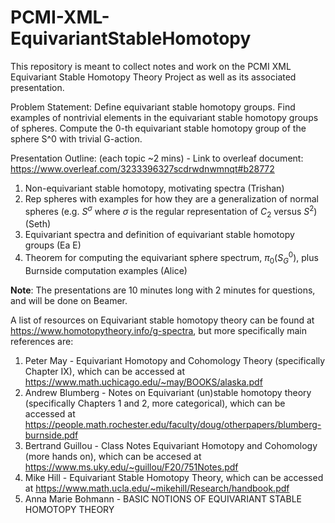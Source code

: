 # PCMI-XML-EquivariantStableHomotopy
This repository is meant to collect notes and work on the PCMI XML Equivariant Stable Homotopy Theory Project as well as its associated presentation.

Problem Statement:  Define equivariant stable homotopy groups. Find examples of nontrivial elements in the equivariant stable homotopy groups of spheres. Compute the 0-th equivariant stable homotopy group of the sphere S^0 with trivial G-action.

Presentation Outline: (each topic ~2 mins) - Link to overleaf document: https://www.overleaf.com/3233396327scdrwdnwmnqt#b28772
1. Non-equivariant stable homotopy, motivating spectra (Trishan)
2. Rep spheres with examples for how they are a generalization of normal spheres (e.g. $S^{\sigma}$ where $\sigma$ is the regular representation of $C_2$ versus $S^2$) (Seth)
3. Equivariant spectra and definition of equivariant stable homotopy groups (Ea E)
4. Theorem for computing the equivariant sphere spectrum, $\pi_0(S^0_G)$, plus Burnside computation examples (Alice)

**Note**: The presentations are 10 minutes long with 2 minutes for questions, and will be done on Beamer.

A list of resources on Equivariant stable homotopy theory can be found at https://www.homotopytheory.info/g-spectra, but more specifically main references are:
1. Peter May - Equivariant Homotopy and Cohomology Theory (specifically Chapter IX), which can be accessed at https://www.math.uchicago.edu/~may/BOOKS/alaska.pdf
2. Andrew Blumberg - Notes on Equivariant (un)stable homotopy theory (specifically Chapters 1 and 2, more categorical), which can be accessed at https://people.math.rochester.edu/faculty/doug/otherpapers/blumberg-burnside.pdf
3. Bertrand Guillou - Class Notes Equivariant Homotopy and Cohomology (more hands on), which can be accesed at https://www.ms.uky.edu/~guillou/F20/751Notes.pdf
4. Mike Hill - Equivariant Stable Homotopy Theory, which can be accessed at https://www.math.ucla.edu/~mikehill/Research/handbook.pdf
5. Anna Marie Bohmann - BASIC NOTIONS OF EQUIVARIANT STABLE HOMOTOPY THEORY
